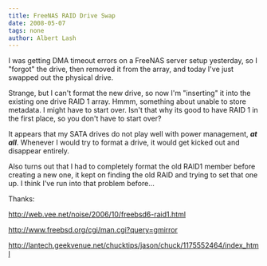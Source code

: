 ```yaml
---
title: FreeNAS RAID Drive Swap
date: 2008-05-07
tags: none
author: Albert Lash
---
```

I was getting DMA timeout errors on a FreeNAS server setup yesterday, so I "forgot" the drive, then removed it from the array, and today I've just swapped out the physical drive.

Strange, but I can't format the new drive, so now I'm "inserting" it into the existing one drive RAID 1 array. Hmmm, something about unable to store metadata. I might have to start over. Isn't that why its good to have RAID 1 in the first place, so you don't have to start over?

It appears that my SATA drives do not play well with power management, <strong>*at all*</strong>. Whenever I would try to format a drive, it would get kicked out and disappear entirely.


Also turns out that I had to completely format the old RAID1 member before creating a new one, it kept on finding the old RAID and trying to set that one up. I think I've run into that problem before...

Thanks:

http://web.vee.net/noise/2006/10/freebsd6-raid1.html

http://www.freebsd.org/cgi/man.cgi?query=gmirror

http://lantech.geekvenue.net/chucktips/jason/chuck/1175552464/index_html

